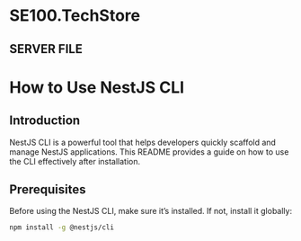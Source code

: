 # SE100.TechStore

## SERVER FILE
# How to Use NestJS CLI

## Introduction

NestJS CLI is a powerful tool that helps developers quickly scaffold and manage NestJS applications. This README provides a guide on how to use the CLI effectively after installation.

## Prerequisites

Before using the NestJS CLI, make sure it’s installed. If not, install it globally:

```bash
npm install -g @nestjs/cli


